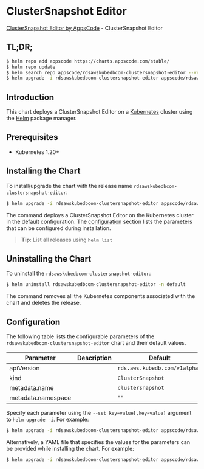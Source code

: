 # ClusterSnapshot Editor

[ClusterSnapshot Editor by AppsCode](https://appscode.com) - ClusterSnapshot Editor

## TL;DR;

```bash
$ helm repo add appscode https://charts.appscode.com/stable/
$ helm repo update
$ helm search repo appscode/rdsawskubedbcom-clustersnapshot-editor --version=v0.17.0
$ helm upgrade -i rdsawskubedbcom-clustersnapshot-editor appscode/rdsawskubedbcom-clustersnapshot-editor -n default --create-namespace --version=v0.17.0
```

## Introduction

This chart deploys a ClusterSnapshot Editor on a [Kubernetes](http://kubernetes.io) cluster using the [Helm](https://helm.sh) package manager.

## Prerequisites

- Kubernetes 1.20+

## Installing the Chart

To install/upgrade the chart with the release name `rdsawskubedbcom-clustersnapshot-editor`:

```bash
$ helm upgrade -i rdsawskubedbcom-clustersnapshot-editor appscode/rdsawskubedbcom-clustersnapshot-editor -n default --create-namespace --version=v0.17.0
```

The command deploys a ClusterSnapshot Editor on the Kubernetes cluster in the default configuration. The [configuration](#configuration) section lists the parameters that can be configured during installation.

> **Tip**: List all releases using `helm list`

## Uninstalling the Chart

To uninstall the `rdsawskubedbcom-clustersnapshot-editor`:

```bash
$ helm uninstall rdsawskubedbcom-clustersnapshot-editor -n default
```

The command removes all the Kubernetes components associated with the chart and deletes the release.

## Configuration

The following table lists the configurable parameters of the `rdsawskubedbcom-clustersnapshot-editor` chart and their default values.

|     Parameter      | Description |                 Default                  |
|--------------------|-------------|------------------------------------------|
| apiVersion         |             | <code>rds.aws.kubedb.com/v1alpha1</code> |
| kind               |             | <code>ClusterSnapshot</code>             |
| metadata.name      |             | <code>clustersnapshot</code>             |
| metadata.namespace |             | <code>""</code>                          |


Specify each parameter using the `--set key=value[,key=value]` argument to `helm upgrade -i`. For example:

```bash
$ helm upgrade -i rdsawskubedbcom-clustersnapshot-editor appscode/rdsawskubedbcom-clustersnapshot-editor -n default --create-namespace --version=v0.17.0 --set apiVersion=rds.aws.kubedb.com/v1alpha1
```

Alternatively, a YAML file that specifies the values for the parameters can be provided while
installing the chart. For example:

```bash
$ helm upgrade -i rdsawskubedbcom-clustersnapshot-editor appscode/rdsawskubedbcom-clustersnapshot-editor -n default --create-namespace --version=v0.17.0 --values values.yaml
```
